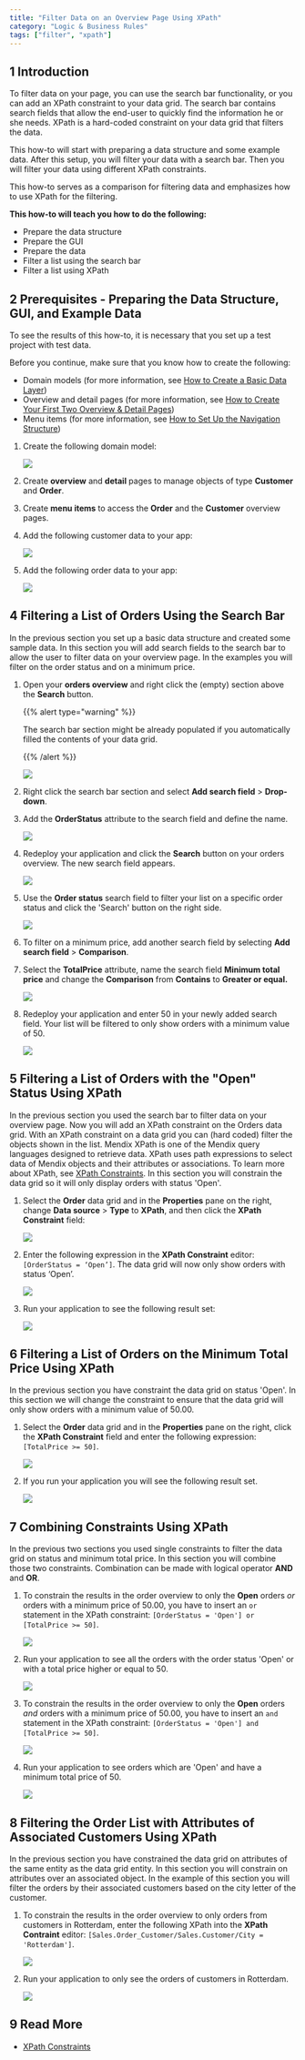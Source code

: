 ```yaml
---
title: "Filter Data on an Overview Page Using XPath"
category: "Logic & Business Rules"
tags: ["filter", "xpath"]
---
```


## 1 Introduction

To filter data on your page, you can use the search bar functionality, or you can add an XPath constraint to your data grid. The search bar contains search fields that allow the end-user to quickly find the information he or she needs. XPath is a hard-coded constraint on your data grid that filters the data.

This how-to will start with preparing a data structure and some example data. After this setup, you will filter your data with a search bar. Then you will filter your data using different XPath constraints.

This how-to serves as a comparison for filtering data and emphasizes how to use XPath for the filtering.

**This how-to will teach you how to do the following:**

* Prepare the data structure
* Prepare the GUI
* Prepare the data
* Filter a list using the search bar
* Filter a list using XPath

## 2 Prerequisites - Preparing the Data Structure, GUI, and Example Data

To see the results of this how-to, it is necessary that you set up a test project with test data.

Before you continue, make sure that you know how to create the following:

* Domain models (for more information, see [How to Create a Basic Data Layer](/howto7/data-models/create-a-basic-data-layer))
* Overview and detail pages (for more information, see [How to Create Your First Two Overview & Detail Pages](/howto7/front-end/create-your-first-two-overview-and-detail-pages))
* Menu items (for more information, see [How to Set Up the Navigation Structure](/howto7/general/setting-up-the-navigation-structure))

1.  Create the following domain model:

    ![](attachments/18448705/18581378.png)

2.  Create **overview** and **detail** pages to manage objects of type **Customer** and **Order**.
3.  Create **menu items** to access the **Order** and the **Customer** overview pages.
4.  Add the following customer data to your app:

    ![](attachments/18448705/18581374.png)

5.  Add the following order data to your app:

    ![](attachments/18448705/18581373.png)

## 4 Filtering a List of Orders Using the Search Bar

In the previous section you set up a basic data structure and created some sample data. In this section you will add search fields to the search bar to allow the user to filter data on your overview page. In the examples you will filter on the order status and on a minimum price.

1.  Open your **orders overview** and right click the (empty) section above the **Search** button.

    {{% alert type="warning" %}}

    The search bar section might be already populated if you automatically filled the contents of your data grid.

    {{% /alert %}}

    ![](attachments/18448705/18581359.png)

2.  Right click the search bar section and select **Add search field** > **Drop-down**.
3.  Add the **OrderStatus** attribute to the search field and define the name.

    ![](attachments/18448705/18581355.png)

4.  Redeploy your application and click the **Search** button on your orders overview. The new search field appears.

    ![](attachments/18448705/18581354.png)

5.  Use the **Order status** search field to filter your list on a specific order status and click the 'Search' button on the right side.

    ![](attachments/18448705/18581353.png)

6.  To filter on a minimum price, add another search field by selecting **Add search field** > **Comparison**.
7.  Select the **TotalPrice** attribute, name the search field **Minimum total price** and change the **Comparison** from **Contains** to **Greater or equal.**

    ![](attachments/18448705/18581351.png)

8.  Redeploy your application and enter 50 in your newly added search field. Your list will be filtered to only show orders with a minimum value of 50.

    ![](attachments/18448705/18581350.png)

## 5 Filtering a List of Orders with the "Open" Status Using XPath 

In the previous section you used the search bar to filter data on your overview page. Now you will add an XPath constraint on the Orders data grid. With an XPath constraint on a data grid you can (hard coded) filter the objects shown in the list. Mendix XPath is one of the Mendix query languages designed to retrieve data. XPath uses path expressions to select data of Mendix objects and their attributes or associations. To learn more about XPath, see [XPath Constraints](/refguide7/xpath-constraints). In this section you will constrain the data grid so it will only display orders with status 'Open'.

1.  Select the **Order** data grid and in the **Properties** pane on the right, change **Data source** > **Type** to **XPath**, and then click the **XPath Constraint** field:

    ![](attachments/18448705/18581372.png)

2.  Enter the following expression in the **XPath Constraint** editor: `[OrderStatus = ‘Open’]`. The data grid will now only show orders with status ‘Open’. 

    ![](attachments/18448705/18581371.png)

3.  Run your application to see the following result set:

    ![](attachments/18448705/18581370.png)

## 6 Filtering a List of Orders on the Minimum Total Price Using XPath

In the previous section you have constraint the data grid on status 'Open'. In this section we will change the constraint to ensure that the data grid will only show orders with a minimum value of 50.00.

1.  Select the **Order** data grid and in the **Properties** pane on the right, click the **XPath Constraint** field and enter the following expression: `[TotalPrice >= 50]`.

    ![](attachments/18448705/18581367.png) 

2.  If you run your application you will see the following result set.

    ![](attachments/18448705/18581368.png)

## 7 Combining Constraints Using XPath

In the previous two sections you used single constraints to filter the data grid on status and minimum total price. In this section you will combine those two constraints. Combination can be made with logical operator **AND** and **OR**.  

1.  To constrain the results in the order overview to only the **Open** orders *or* orders with a minimum price of 50.00, you have to insert an `or` statement in the XPath constraint: `[OrderStatus = 'Open'] or [TotalPrice >= 50]`.

    ![](attachments/18448705/18581366.png)

2.  Run your application to see all the orders with the order status 'Open' or with a total price higher or equal to 50.

    ![](attachments/18448705/18581373.png)

3.  To constrain the results in the order overview to only the **Open** orders *and* orders with a minimum price of 50.00, you have to insert an `and` statement in the XPath constraint: `[OrderStatus = 'Open'] and [TotalPrice >= 50]`.

    ![](attachments/18448705/18581365.png)
    
4.  Run your application to see orders which are 'Open' and have a minimum total price of 50.

    ![](attachments/18448705/18581364.png)

## 8 Filtering the Order List with Attributes of Associated Customers Using XPath

In the previous section you have constrained the data grid on attributes of the same entity as the data grid entity. In this section you will constrain on attributes over an associated object. In the example of this section you will filter the orders by their associated customers based on the city letter of the customer. 

1.  To constrain the results in the order overview to only orders from customers in Rotterdam, enter the following XPath into the **XPath Contraint** editor: `[Sales.Order_Customer/Sales.Customer/City = 'Rotterdam']`.

    ![](attachments/18448705/18581363.png)

2.  Run your application to only see the orders of customers in Rotterdam.

    ![](attachments/18448705/18581362.png)

## 9 Read More

*   [XPath Constraints](/refguide7/xpath-constraints)
